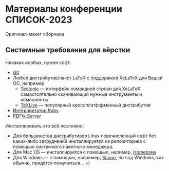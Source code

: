 # Материалы конференции СПИСОК-2023

Оригинал-макет сборника

## Системные требования для вёрстки

Никаких особых, нужен софт:

* [Git](https://git-scm.com/)
* Любой дистрибутив/пакет LaTeX с поддержкой XeLaTeX для Вашей ОС, например:
  * [Tectonic](https://tectonic-typesetting.github.io/) — интерфейс командной строки для XeLaTeX, самостоятельно скачивающий нужные инструменты и компоненты
  * [TeXLive](https://www.tug.org/texlive/) — популярный кроссплатформенный дистрибутив
* [Интерпретатор Ruby](https://www.ruby-lang.org/)
* [PDFtk Server](https://en.wikipedia.org/wiki/PDFtk)

Инсталлировать это всё несложно:
* Для большинства дистрибутивов Linux перечисленный софт без каких-либо затруднений инсталлируется из репозиториев с помощью системного пакетного менеджера.
* Для Mac OS — инсталлируется с помощью, наример, [Homebrew](https://brew.sh/)
* Для Windows — с помощью, например, [Scoop](https://scoop.sh/), но под Windows, как обычно, придётся помучиться... =)

